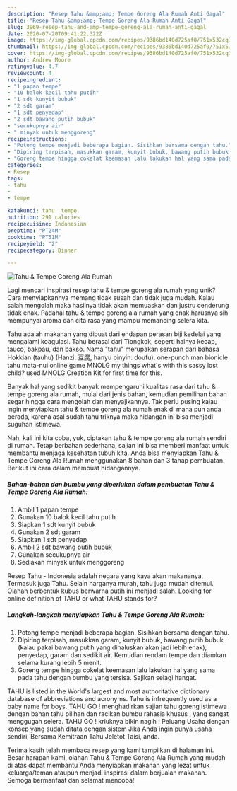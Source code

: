 ```yaml
---
description: "Resep Tahu &amp;amp; Tempe Goreng Ala Rumah Anti Gagal"
title: "Resep Tahu &amp;amp; Tempe Goreng Ala Rumah Anti Gagal"
slug: 3969-resep-tahu-and-amp-tempe-goreng-ala-rumah-anti-gagal
date: 2020-07-20T09:41:22.322Z
image: https://img-global.cpcdn.com/recipes/9386bd140d725af0/751x532cq70/tahu-tempe-goreng-ala-rumah-foto-resep-utama.jpg
thumbnail: https://img-global.cpcdn.com/recipes/9386bd140d725af0/751x532cq70/tahu-tempe-goreng-ala-rumah-foto-resep-utama.jpg
cover: https://img-global.cpcdn.com/recipes/9386bd140d725af0/751x532cq70/tahu-tempe-goreng-ala-rumah-foto-resep-utama.jpg
author: Andrew Moore
ratingvalue: 4.7
reviewcount: 4
recipeingredient:
- "1 papan tempe"
- "10 balok kecil tahu putih"
- "1 sdt kunyit bubuk"
- "2 sdt garam"
- "1 sdt penyedap"
- "2 sdt bawang putih bubuk"
- "secukupnya air"
- " minyak untuk menggoreng"
recipeinstructions:
- "Potong tempe menjadi beberapa bagian. Sisihkan bersama dengan tahu."
- "Dipiring terpisah, masukkan garam, kunyit bubuk, bawang putih bubuk (kalau pakai bawang putih yang dihaluskan akan jadi lebih enak), penyedap, garam dan sedikit air. Kemudian rendam tempe dan diamkan selama kurang lebih 5 menit."
- "Goreng tempe hingga cokelat keemasan lalu lakukan hal yang sama pada tahu dengan bumbu yang tersisa. Sajikan selagi hangat."
categories:
- Resep
tags:
- tahu
- 
- tempe

katakunci: tahu  tempe 
nutrition: 291 calories
recipecuisine: Indonesian
preptime: "PT24M"
cooktime: "PT51M"
recipeyield: "2"
recipecategory: Dinner

---
```



![Tahu &amp; Tempe Goreng Ala Rumah](https://img-global.cpcdn.com/recipes/9386bd140d725af0/751x532cq70/tahu-tempe-goreng-ala-rumah-foto-resep-utama.jpg)

Lagi mencari inspirasi resep tahu &amp; tempe goreng ala rumah yang unik? Cara menyiapkannya memang tidak susah dan tidak juga mudah. Kalau salah mengolah maka hasilnya tidak akan memuaskan dan justru cenderung tidak enak. Padahal tahu &amp; tempe goreng ala rumah yang enak harusnya sih mempunyai aroma dan cita rasa yang mampu memancing selera kita.

Tahu adalah makanan yang dibuat dari endapan perasan biji kedelai yang mengalami koagulasi. Tahu berasal dari Tiongkok, seperti halnya kecap, tauco, bakpau, dan bakso. Nama &#34;tahu&#34; merupakan serapan dari bahasa Hokkian (tauhu) (Hanzi: 豆腐, hanyu pinyin: doufu). one-punch man bionicle tahu mata-nui online game MNOLG my things what&#39;s with this sassy lost child? used MNOLG Creation Kit for first time for this.

Banyak hal yang sedikit banyak mempengaruhi kualitas rasa dari tahu &amp; tempe goreng ala rumah, mulai dari jenis bahan, kemudian pemilihan bahan segar hingga cara mengolah dan menyajikannya. Tak perlu pusing kalau ingin menyiapkan tahu &amp; tempe goreng ala rumah enak di mana pun anda berada, karena asal sudah tahu triknya maka hidangan ini bisa menjadi suguhan istimewa.


Nah, kali ini kita coba, yuk, ciptakan tahu &amp; tempe goreng ala rumah sendiri di rumah. Tetap berbahan sederhana, sajian ini bisa memberi manfaat untuk membantu menjaga kesehatan tubuh kita. Anda bisa menyiapkan Tahu &amp; Tempe Goreng Ala Rumah menggunakan 8 bahan dan 3 tahap pembuatan. Berikut ini cara dalam membuat hidangannya.

<!--inarticleads1-->

##### Bahan-bahan dan bumbu yang diperlukan dalam pembuatan Tahu &amp; Tempe Goreng Ala Rumah:

1. Ambil 1 papan tempe
1. Gunakan 10 balok kecil tahu putih
1. Siapkan 1 sdt kunyit bubuk
1. Gunakan 2 sdt garam
1. Siapkan 1 sdt penyedap
1. Ambil 2 sdt bawang putih bubuk
1. Gunakan secukupnya air
1. Sediakan  minyak untuk menggoreng


Resep Tahu - Indonesia adalah negara yang kaya akan makananya, Termasuk juga Tahu. Selain harganya murah, tahu juga mudah ditemui. Olahan berbentuk kubus berwarna putih ini menjadi salah. Looking for online definition of TAHU or what TAHU stands for? 

<!--inarticleads2-->

##### Langkah-langkah menyiapkan Tahu &amp; Tempe Goreng Ala Rumah:

1. Potong tempe menjadi beberapa bagian. Sisihkan bersama dengan tahu.
1. Dipiring terpisah, masukkan garam, kunyit bubuk, bawang putih bubuk (kalau pakai bawang putih yang dihaluskan akan jadi lebih enak), penyedap, garam dan sedikit air. Kemudian rendam tempe dan diamkan selama kurang lebih 5 menit.
1. Goreng tempe hingga cokelat keemasan lalu lakukan hal yang sama pada tahu dengan bumbu yang tersisa. Sajikan selagi hangat.


TAHU is listed in the World&#39;s largest and most authoritative dictionary database of abbreviations and acronyms. Tahu is infrequently used as a baby name for boys. TAHU GO ! menghadirkan sajian tahu goreng istimewa dengan bahan tahu pilihan dan racikan bumbu rahasia khusus , yang sangat menggugah selera. TAHU GO ! kriuknya bikin nagih ! Peluang Usaha dengan konsep yang sudah ditata dengan sistem Jika Anda ingin punya usaha sendiri, Bersama Kemitraan Tahu Jeletot Taisi, anda. 

Terima kasih telah membaca resep yang kami tampilkan di halaman ini. Besar harapan kami, olahan Tahu &amp; Tempe Goreng Ala Rumah yang mudah di atas dapat membantu Anda menyiapkan makanan yang lezat untuk keluarga/teman ataupun menjadi inspirasi dalam berjualan makanan. Semoga bermanfaat dan selamat mencoba!
